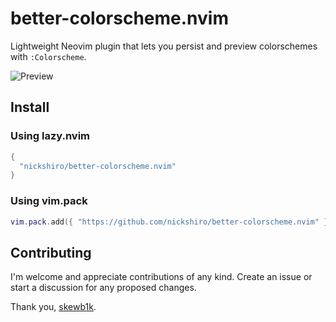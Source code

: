 # better-colorscheme.nvim

Lightweight Neovim plugin that lets you persist and preview colorschemes with `:Colorscheme`.

<img alt="Preview" src="https://github.com/user-attachments/assets/b94efece-d575-4e07-9b82-d3a716c4ccc1" />

## Install

### Using lazy.nvim
```lua
{
  "nickshiro/better-colorscheme.nvim"
}
```

### Using vim.pack
```lua
vim.pack.add({ "https://github.com/nickshiro/better-colorscheme.nvim" })
```

## Contributing

I'm welcome and appreciate contributions of any kind. Create an issue or start
a discussion for any proposed changes.

Thank you, [skewb1k](https://github.com/skewb1k).
